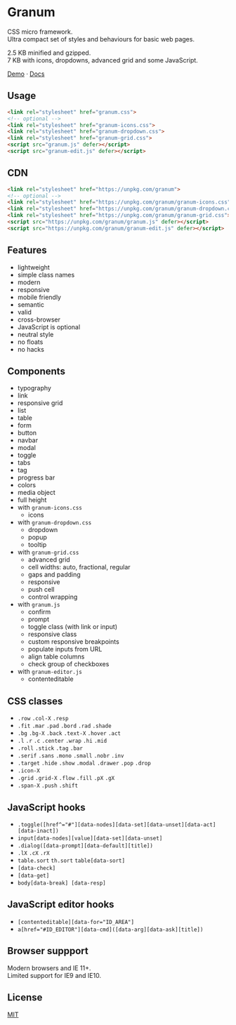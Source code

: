 # Granum

CSS micro framework.  
Ultra compact set of styles and behaviours for basic web pages.

2.5 KB minified and gzipped.  
7 KB with icons, dropdowns, advanced grid and some JavaScript.

[Demo](https://vvvkor.github.io/granum/) · [Docs](https://github.com/vvvkor/granum/blob/master/docs.md)

## Usage

```html
<link rel="stylesheet" href="granum.css">
<!-- optional -->
<link rel="stylesheet" href="granum-icons.css">
<link rel="stylesheet" href="granum-dropdown.css">
<link rel="stylesheet" href="granum-grid.css">
<script src="granum.js" defer></script>
<script src="granum-edit.js" defer></script>
```

## CDN

```html
<link rel="stylesheet" href="https://unpkg.com/granum">
<!-- optional -->
<link rel="stylesheet" href="https://unpkg.com/granum/granum-icons.css">
<link rel="stylesheet" href="https://unpkg.com/granum/granum-dropdown.css">
<link rel="stylesheet" href="https://unpkg.com/granum/granum-grid.css">
<script src="https://unpkg.com/granum/granum.js" defer></script>
<script src="https://unpkg.com/granum/granum-edit.js" defer></script>
```

## Features

- lightweight
- simple class names
- modern
- responsive
- mobile friendly
- semantic
- valid
- cross-browser
- JavaScript is optional
- neutral style
- no floats
- no hacks

## Components

- typography
- link
- responsive grid
- list
- table
- form
- button
- navbar
- modal
- toggle
- tabs
- tag
- progress bar
- colors
- media object
- full height
- with `granum-icons.css`
  - icons
- with `granum-dropdown.css`
  - dropdown
  - popup
  - tooltip
- with `granum-grid.css`
  - advanced grid
  - cell widths: auto, fractional, regular
  - gaps and padding
  - responsive
  - push cell
  - control wrapping
- with `granum.js`
  - confirm
  - prompt 
  - toggle class (with link or input)
  - responsive class
  - custom responsive breakpoints
  - populate inputs from URL
  - align table columns
  - check group of checkboxes
- with `granum-editor.js`
  - contenteditable

## CSS classes

- `.row` `.col-X` `.resp`
- `.fit` `.mar` `.pad` `.bord` `.rad` `.shade`
- `.bg` `.bg-X` `.back` `.text-X` `.hover` `.act`
- `.l` `.r` `.c` `.center` `.wrap` `.hi` `.mid` 
- `.roll` `.stick` `.tag` `.bar`
- `.serif` `.sans` `.mono` `.small` `.nobr` `.inv`
- `.target` `.hide` `.show` `.modal` `.drawer` `.pop` `.drop`
- `.icon-X`
- `.grid` `.grid-X` `.flow` `.fill` `.pX` `.gX`
- `.span-X` `.push` `.shift`

## JavaScript hooks

- `.toggle([href^="#"][data-nodes][data-set][data-unset][data-act][data-inact])`
- `input[data-nodes][value][data-set][data-unset]`
- `.dialog([data-prompt][data-default][title])`
- `.lX` `.cX` `.rX`
- `table.sort` `th.sort` `table[data-sort]`
- `[data-check]`
- `[data-get]`
- `body[data-break] [data-resp]`

## JavaScript editor hooks

- `[contenteditable][data-for="ID_AREA"]`
- `a[href="#ID_EDITOR"][data-cmd]([data-arg][data-ask][title])`

## Browser suppport

Modern browsers and IE 11+.  
Limited support for IE9 and IE10.

## License

[MIT](./LICENSE)